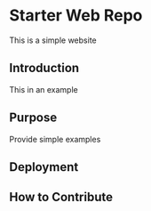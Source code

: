 # Starter Web Repo

This is a simple website

## Introduction

This in an example

## Purpose

Provide simple examples

## Deployment

## How to Contribute